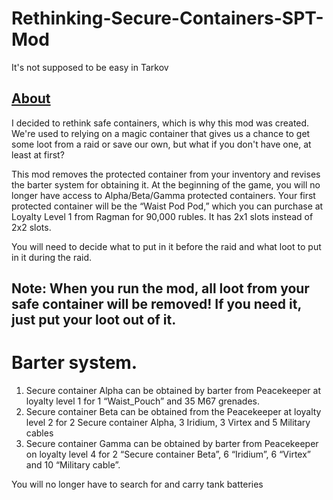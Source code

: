 # Rethinking-Secure-Containers-SPT-Mod
It's not supposed to be easy in Tarkov

## [About](#about)

I decided to rethink safe containers, which is why this mod was created. We're used to relying on a magic container that gives us a chance to get some loot from a raid or save our own, but what if you don't have one, at least at first? 

This mod removes the protected container from your inventory and revises the barter system for obtaining it. At the beginning of the game, you will no longer have access to Alpha/Beta/Gamma protected containers. Your first protected container will be the “Waist Pod Pod,” which you can purchase at Loyalty Level 1 from Ragman for 90,000 rubles. It has 2x1 slots instead of 2x2 slots. 

You will need to decide what to put in it before the raid and what loot to put in it during the raid.

## Note: When you run the mod, all loot from your safe container will be removed! If you need it, just put your loot out of it.

# Barter system.

1. Secure container Alpha can be obtained by barter from Peacekeeper at loyalty level 1 for 1 “Waist_Pouch” and 35 M67 grenades.
2. Secure container Beta can be obtained from the Peacekeeper at loyalty level 2 for 2 Secure container Alpha, 3 Iridium, 3 Virtex and 5 Military cables
3. Secure container Gamma can be obtained by barter from Peacekeeper on loyalty level 4 for 2 “Secure container Beta”, 6 “Iridium”, 6 “Virtex” and 10 “Military cable”.

You will no longer have to search for and carry tank batteries
